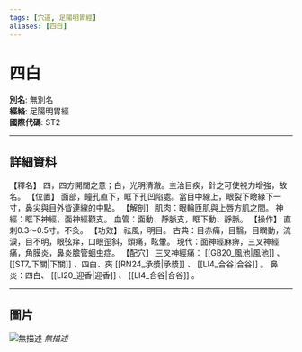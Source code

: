 ```yaml
---
tags: [穴道, 足陽明胃經]
aliases: [四白]
---
```


# 四白

**別名**: 無別名  
**經絡**: 足陽明胃經  
**國際代碼**: ST2  

---

## 詳細資料
【釋名】
四，四方開闊之意；白，光明清澈。主治目疾，針之可使視力增強，故名。
【位置】
面部，瞳孔直下，眶下孔凹陷處。當目中線上，眼裂下瞼緣下一寸，鼻尖與目外眥連線的中點。
【解剖】
肌肉：眼輪匝肌與上唇方肌之間。
神經：眶下神經，面神經顴支。
血管：面動、靜脈支，眶下動、靜脈。
【操作】
直刺0.3～0.5寸。不灸。
【功效】
祛風，明目。
古典：目赤痛，目翳，目瞤動，流淚，目不明，眼弦痒，口眼歪斜，頭痛，眩暈。
現代：面神經麻痹，三叉神經痛，角膜炎，鼻炎膽管蛔虫症。
【配穴】
三叉神經痛： [[GB20_風池|風池]] 、 [[ST7_下關|下關]] 、四白、夾 [[RN24_承漿|承漿]] 、 [[LI4_合谷|合谷]] 。
鼻炎：四白、 [[LI20_迎香|迎香]] 、 [[LI4_合谷|合谷]] 。

---

## 圖片
![無描述](https://yibian.hopto.org/pic/shu16/131.gif)
_無描述_

